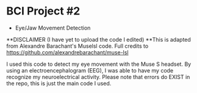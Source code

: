 # BCI Project #2
- Eye/Jaw Movement Detection

**DISCLAIMER (I have yet to upload the code I edited)
**This is adapted from Alexandre Barachant's Muselsl code. Full credits to https://github.com/alexandrebarachant/muse-lsl

I used this code to detect my eye movement with the Muse S headset. By using an electroencephalogram (EEG), I was able to have my code recognize my neuroelectrical activity. Please note that errors do EXIST in the repo, this is just the main code I used. 

